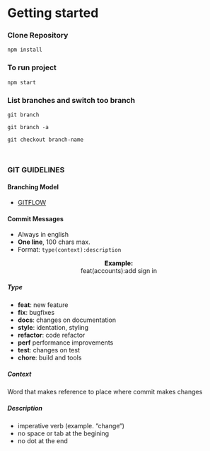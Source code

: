 # Getting started

### Clone Repository

```
npm install
```

### To run project

```
npm start
```

### List branches and switch too branch

```
git branch

git branch -a

git checkout branch-name



```

### GIT GUIDELINES

#### Branching Model

- [GITFLOW](https://datasift.github.io/gitflow/IntroducingGitFlow.html)

#### Commit Messages

- Always in english
- **One line**, 100 chars max.
- Format: `type(context):description`

<p align="center"><span style="font-weight: 800">Example:</span></br>feat(accounts):add sign in</p>

##### Type

- **feat**: new feature
- **fix**: bugfixes
- **docs**: changes on documentation
- **style**: identation, styling
- **refactor**: code refactor
- **perf** performance improvements
- **test**: changes on test
- **chore**: build and tools

##### Context

Word that makes reference to place where commit makes changes

##### Description

- imperative verb (example. “change“)
- no space or tab at the begining
- no dot at the end
